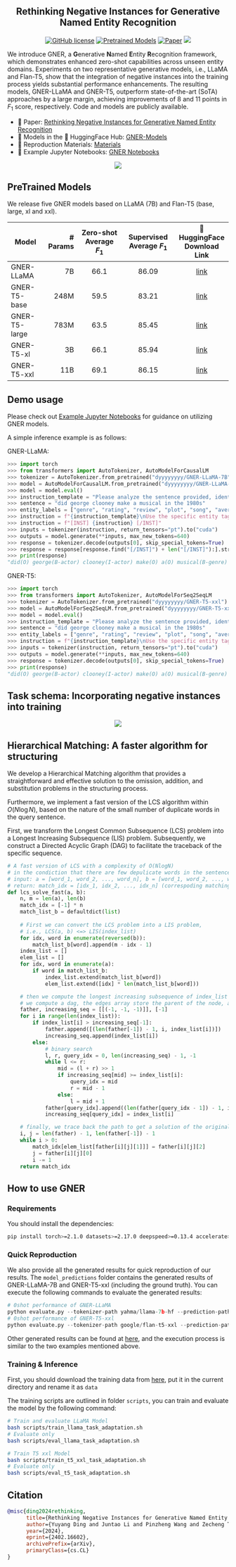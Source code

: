<p align="center"><h2 align="center">Rethinking Negative Instances for Generative Named Entity Recognition</h2></p>

<p align="center">
    <a href="https://github.com/yyDing1/GNER/blob/main/LICENSE"><img alt="GitHub license" src="https://img.shields.io/github/license/yyDing1/GNER"></a>
    <a href="https://huggingface.co/collections/dyyyyyyyy/gner-65dda2cb96c6e35c814dea56"><img alt="Pretrained Models" src="https://img.shields.io/badge/🤗 HuggingFace-Pretrained Models-green"></a>
    <a href="https://arxiv.org/abs/2402.16602"><img alt="Paper" src="https://img.shields.io/badge/📄-Paper-orange"></a>
    <a href="https://opennlg.cn/"><img src="https://img.shields.io/badge/Organization-OpenNLG%20Group-blueviolet"></a>
</p>

We introduce GNER, a **G**enerative **N**amed **E**ntity **R**ecognition framework, which demonstrates enhanced zero-shot capabilities across unseen entity domains. Experiments on two representative generative models, i.e., LLaMA and Flan-T5, show that the integration of negative instances into the training process yields substantial performance enhancements. The resulting models, GNER-LLaMA and GNER-T5, outperform state-of-the-art (SoTA) approaches by a large margin, achieving improvements of 8 and 11 points in $F_1$ score, respectively. Code and models are publicly available.

* 📖 Paper: [Rethinking Negative Instances for Generative Named Entity Recognition](https://arxiv.org/abs/2402.16602)
* 💾 Models in the 🤗 HuggingFace Hub: [GNER-Models](https://huggingface.co/collections/dyyyyyyyy/gner-65dda2cb96c6e35c814dea56)
* 🧪 Reproduction Materials: [Materials](https://drive.google.com/drive/folders/1m2FqDgItEbSoeUVo-i18AwMvBcNkZD46?usp=drive_link)
* 🎨 Example Jupyter Notebooks: [GNER Notebooks](notebook.ipynb)

<p align="center">
<img src="assets/zero_shot_results.png">
</p>

## PreTrained Models

We release five GNER models based on LLaMA (7B) and Flan-T5 (base, large, xl and xxl).

| Model         | # Params | Zero-shot Average $F_1$ | Supervised Average $F_1$ |          🤗 HuggingFace<br />Download Link          |
| ------------- | -------: | :----------------------: | :-----------------------: | :-------------------------------------------------: |
| GNER-LLaMA    |       7B |           66.1           |           86.09           | [link](https://huggingface.co/dyyyyyyyy/GNER-LLaMA-7B) |
| GNER-T5-base  |     248M |           59.5           |           83.21           | [link](https://huggingface.co/dyyyyyyyy/GNER-T5-base) |
| GNER-T5-large |     783M |           63.5           |           85.45           | [link](https://huggingface.co/dyyyyyyyy/GNER-T5-large) |
| GNER-T5-xl    |       3B |           66.1           |           85.94           |  [link](https://huggingface.co/dyyyyyyyy/GNER-T5-xl)  |
| GNER-T5-xxl   |      11B |           69.1           |           86.15           |  [link](https://huggingface.co/dyyyyyyyy/GNER-T5-xxl)  |

## Demo usage

Please check out [Example Jupyter Notebooks](notebook.ipynb) for guidance on utilizing GNER models.

A simple inference example is as follows:

GNER-LLaMA:

```python
>>> import torch
>>> from transformers import AutoTokenizer, AutoModelForCausalLM
>>> tokenizer = AutoTokenizer.from_pretrained("dyyyyyyyy/GNER-LLaMA-7B")
>>> model = AutoModelForCausalLM.from_pretrained("dyyyyyyyy/GNER-LLaMA-7B", torch_dtype=torch.bfloat16).cuda()
>>> model = model.eval()
>>> instruction_template = "Please analyze the sentence provided, identifying the type of entity for each word on a token-by-token basis.\nOutput format is: word_1(label_1), word_2(label_2), ...\nWe'll use the BIO-format to label the entities, where:\n1. B- (Begin) indicates the start of a named entity.\n2. I- (Inside) is used for words within a named entity but are not the first word.\n3. O (Outside) denotes words that are not part of a named entity.\n"
>>> sentence = "did george clooney make a musical in the 1980s"
>>> entity_labels = ["genre", "rating", "review", "plot", "song", "average ratings", "director", "character", "trailer", "year", "actor", "title"]
>>> instruction = f"{instruction_template}\nUse the specific entity tags: {', '.join(entity_labels)} and O.\nSentence: {sentence}"
>>> instruction = f"[INST] {instruction} [/INST]"
>>> inputs = tokenizer(instruction, return_tensors="pt").to("cuda")
>>> outputs = model.generate(**inputs, max_new_tokens=640)
>>> response = tokenizer.decode(outputs[0], skip_special_tokens=True)
>>> response = response[response.find("[/INST]") + len("[/INST]"):].strip()
>>> print(response)
"did(O) george(B-actor) clooney(I-actor) make(O) a(O) musical(B-genre) in(O) the(O) 1980s(B-year)"
```

GNER-T5:

```python
>>> import torch
>>> from transformers import AutoTokenizer, AutoModelForSeq2SeqLM
>>> tokenizer = AutoTokenizer.from_pretrained("dyyyyyyyy/GNER-T5-xxl")
>>> model = AutoModelForSeq2SeqLM.from_pretrained("dyyyyyyyy/GNER-T5-xxl", torch_dtype=torch.bfloat16).cuda()
>>> model = model.eval()
>>> instruction_template = "Please analyze the sentence provided, identifying the type of entity for each word on a token-by-token basis.\nOutput format is: word_1(label_1), word_2(label_2), ...\nWe'll use the BIO-format to label the entities, where:\n1. B- (Begin) indicates the start of a named entity.\n2. I- (Inside) is used for words within a named entity but are not the first word.\n3. O (Outside) denotes words that are not part of a named entity.\n"
>>> sentence = "did george clooney make a musical in the 1980s"
>>> entity_labels = ["genre", "rating", "review", "plot", "song", "average ratings", "director", "character", "trailer", "year", "actor", "title"]
>>> instruction = f"{instruction_template}\nUse the specific entity tags: {', '.join(entity_labels)} and O.\nSentence: {sentence}"
>>> inputs = tokenizer(instruction, return_tensors="pt").to("cuda")
>>> outputs = model.generate(**inputs, max_new_tokens=640)
>>> response = tokenizer.decode(outputs[0], skip_special_tokens=True)
>>> print(response)
"did(O) george(B-actor) clooney(I-actor) make(O) a(O) musical(B-genre) in(O) the(O) 1980s(B-year)"
```

## Task schema: Incorporating negative instances into training

<p align="center">
<img src="assets/task_schema.png">
</p>

## Hierarchical Matching: A faster algorithm for structuring

We develop a Hierarchical Matching algorithm that provides a straightforward and effective solution to the omission, addition, and substitution problems in the structuring process.

Furthermore, we implement a fast version of the LCS algorithm within $O(N\log N)$, based on the nature of the small number of duplicate words in the query sentence.

First, we transform the Longest Common Subsequence (LCS) problem into a Longest Increasing Subsequence (LIS) problem. Subsequently, we construct a Directed Acyclic Graph (DAG) to facilitate the traceback of the specific sequence.

```python
# A fast version of LCS with a complexity of O(NlogN)
# in the condiction that there are few depulicate words in the sentence
# input: a = [word_1, word_2, ..., word_n], b = [word_1, word_2, ..., word_m]
# return: match_idx = [idx_1, idx_2, ..., idx_n] (correspoding matching index between a and b)
def lcs_solve_fast(a, b):
    n, m = len(a), len(b)
    match_idx = [-1] * n
    match_list_b = defaultdict(list)
  
    # First we can convert the LCS problem into a LIS problem,
    # i.e., LCS(a, b) <=> LIS(index_list)
    for idx, word in enumerate(reversed(b)):
        match_list_b[word].append(m - idx - 1)
    index_list = []
    elem_list = []
    for idx, word in enumerate(a):
        if word in match_list_b:
            index_list.extend(match_list_b[word])
            elem_list.extend([idx] * len(match_list_b[word]))

    # then we compute the longest increasing subsequence of index_list
    # we compute a dag, the edges array store the parent of the node, and path store the results
    father, increasing_seq = [[(-1, -1, -1)]], [-1]
    for i in range(len(index_list)):
        if index_list[i] > increasing_seq[-1]:
            father.append([(len(father[-1]) - 1, i, index_list[i])])
            increasing_seq.append(index_list[i])
        else:
            # binary search
            l, r, query_idx = 0, len(increasing_seq) - 1, -1
            while l <= r:
                mid = (l + r) >> 1
                if increasing_seq[mid] >= index_list[i]:
                    query_idx = mid
                    r = mid - 1
                else:
                    l = mid + 1
            father[query_idx].append((len(father[query_idx - 1]) - 1, i, index_list[i]))
            increasing_seq[query_idx] = index_list[i]

    # finally, we trace back the path to get a solution of the original LCS problem
    i, j = len(father) - 1, len(father[-1]) - 1
    while i > 0:
        match_idx[elem_list[father[i][j][1]]] = father[i][j][2]
        j = father[i][j][0]
        i -= 1
    return match_idx
```

## How to use GNER

### Requirements

You should install the dependencies:

```bash
pip install torch>=2.1.0 datasets>=2.17.0 deepspeed>=0.13.4 accelerate>=0.27.2 transformers>=4.38.1 protobuf>=4.25.3 
```

### Quick Reproduction

We also provide all the generated results for quick reproduction of our results. The `model_predictions` folder contains the generated results of GNER-LLaMA-7B and GNER-T5-xxl (including the ground truth). You can execute the following commands to evaluate the generated results:

```python
# 0shot performance of GNER-LLaMA
python evaluate.py --tokenizer-path yahma/llama-7b-hf --prediction-path prediction_results/llama-7b-task-adaptation-beam1.jsonl
# 0shot performance of GNER-T5-xxl
python evaluate.py --tokenizer-path google/flan-t5-xxl --prediction-path prediction_results/flan-t5-xxl-task-adaptation-beam1.jsonl
```

Other generated results can be found at [here](https://drive.google.com/drive/folders/1kg7YDRk8jK4_Bo19jJpZtdAQMBoucppW?usp=drive_link), and the execution process is similar to the two examples mentioned above.

### Training & Inference

First, you should download the training data from [here](https://drive.google.com/drive/folders/1jJsqDhR8Pdg4Qlh5pHm0WZ6Nsk1wEcv9?usp=drive_link), put it in the current directory and rename it as `data`

The training scripts are outlined in folder `scripts`, you can train and evaluate the model by the following command:

```bash
# Train and evaluate LLaMA Model
bash scripts/train_llama_task_adaptation.sh
# Evaluate only
bash scripts/eval_llama_task_adaptation.sh

# Train T5 xxl Model
bash scripts/train_t5_xxl_task_adaptation.sh
# Evaluate only
bash scripts/eval_t5_task_adaptation.sh
```

## Citation

```bibtex
@misc{ding2024rethinking,
      title={Rethinking Negative Instances for Generative Named Entity Recognition}, 
      author={Yuyang Ding and Juntao Li and Pinzheng Wang and Zecheng Tang and Bowen Yan and Min Zhang},
      year={2024},
      eprint={2402.16602},
      archivePrefix={arXiv},
      primaryClass={cs.CL}
}
```
